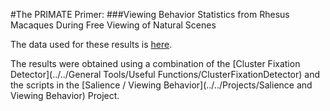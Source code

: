 #The PRIMATE Primer: 
###Viewing Behavior Statistics from Rhesus Macaques During Free Viewing of Natural Scenes


The data used for these results is [here](http://research.yerkes.emory.edu/Buffalo/Repository/Data/The%20PRIMATE%20Primer%20Data.mat).  

The results were obtained using a combination of the [Cluster Fixation Detector](../../General Tools/Useful Functions/ClusterFixationDetector) and the scripts in the [Salience / Viewing Behavior](../../Projects/Salience and Viewing Behavior) Project.
